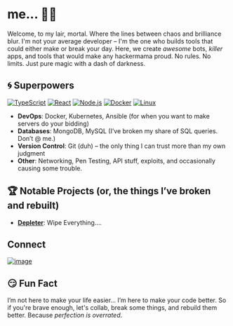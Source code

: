 # me... 🐱‍💻

Welcome, to my lair, mortal. Where the lines between chaos and brilliance blur. I'm not your average developer – I'm the one who builds tools that could either make or break your day. Here, we create *awesome* bots, *killer* apps, and tools that would make any hackermama proud. No rules. No limits. Just pure magic with a dash of darkness.

## 🌀 Superpowers 

[![TypeScript](https://img.shields.io/badge/TypeScript-%20f7df1e?style=flat&logo=typescript&logoColor=black)](https://github.com/hackedapostle)
[![React](https://img.shields.io/badge/React-%20#61dafb?style=flat&logo=react&logoColor=black)](https://github.com/hackedapostle)
[![Node.js](https://img.shields.io/badge/Node.js-%20#339933?style=flat&logo=node.js&logoColor=white)](https://github.com/hackedapostle)
[![Docker](https://img.shields.io/badge/Docker-%20#2496ed?style=flat&logo=docker&logoColor=white)](https://github.com/hackedapostle)
[![Linux](https://img.shields.io/badge/Linux-%20#2496ed?style=flat&logo=linux&logoColor=white)](https://github.com/hackedapostle)

- **DevOps**: Docker, Kubernetes, Ansible (for when you want to make servers do your bidding)
- **Databases**: MongoDB, MySQL (I’ve broken my share of SQL queries. Don’t @ me.)
- **Version Control**: Git (duh) – the only thing I can trust more than my own judgment
- **Other**: Networking, Pen Testing, API stuff, exploits, and occasionally causing some trouble.



## 🏆 Notable Projects (or, the things I’ve broken and rebuilt)

- **[Depleter](https://github.com/hackedapostle/depleter)**: Wipe Everything....


## Connect 
[![image](https://github.com/user-attachments/assets/b1d31ddc-57ea-4905-a2c2-bafdd1f2fd52)](https://keybase.io/hackedapostle "Open Keybase in a new tab")

## 😏 Fun Fact

I’m not here to make your life easier… I’m here to make your code better. So if you're brave enough, let's collab, break some things, and rebuild them better. Because *perfection is overrated*.
